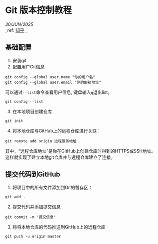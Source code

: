 # Git 版本控制教程

_30/JUN/2025_  
_ref: [知乎](https://zhuanlan.zhihu.com/p/685785542) _

## 基础配置

1. 安装git
2. 配置用户Git信息

```git
git config --global user.name "你的用户名"
git config --global user.email "你的邮箱地址"
```

可以通过`--list`命令查看用户信息, 键盘输入`q`退出list。

```
git config --list
```

3. 在本地项目创建仓库

```
git init
```

4. 将本地仓库与GitHub上的远程仓库进行关联：

```
git remote add origin 远程服务地址
```

其中，“远程仓库地址”是你在GitHub上创建仓库时得到的HTTPS或SSH地址。  
这样就实现了建立本地git仓库并与远程仓库建立了连接。

## 提交代码到GitHub

1. 将项目中的所有文件添加到Git的暂存区：

```
git add .
```

2. 提交代码并添加提交信息

   
```
git commit -m "提交信息"
```

3. 将将本地仓库的代码推送到GitHub上的远程仓库

```
git push -u origin master
```